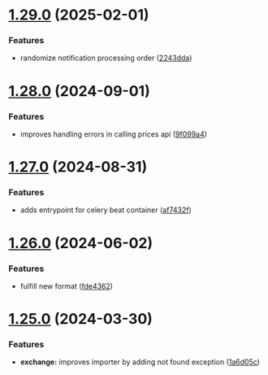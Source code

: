 # [1.29.0](https://github.com/ghorbani-mohammad/Crypto-Assets-Monitoring/compare/v1.28.0...v1.29.0) (2025-02-01)


### Features

* randomize notification processing order ([2243dda](https://github.com/ghorbani-mohammad/Crypto-Assets-Monitoring/commit/2243dda9e1502a6e231a67eb8517789471edec3b))



# [1.28.0](https://github.com/ghorbani-mohammad/Crypto-Assets-Monitoring/compare/v1.27.0...v1.28.0) (2024-09-01)


### Features

* improves handling errors in calling prices api ([9f099a4](https://github.com/ghorbani-mohammad/Crypto-Assets-Monitoring/commit/9f099a49f5532df881a818a9ca0f7c7123a65b22))



# [1.27.0](https://github.com/ghorbani-mohammad/Crypto-Assets-Monitoring/compare/v1.26.0...v1.27.0) (2024-08-31)


### Features

* adds entrypoint for celery beat container ([af7432f](https://github.com/ghorbani-mohammad/Crypto-Assets-Monitoring/commit/af7432f996518ea3634e84051286e7829cfeb41b))



# [1.26.0](https://github.com/ghorbani-mohammad/Crypto-Assets-Monitoring/compare/v1.25.0...v1.26.0) (2024-06-02)


### Features

* fulfill new format ([fde4362](https://github.com/ghorbani-mohammad/Crypto-Assets-Monitoring/commit/fde4362f0d379cd4531b1c4fff0ea8c1a33a298c))



# [1.25.0](https://github.com/ghorbani-mohammad/Crypto-Assets-Monitoring/compare/v1.24.0...v1.25.0) (2024-03-30)


### Features

* **exchange:** improves importer by adding not found exception ([1a6d05c](https://github.com/ghorbani-mohammad/Crypto-Assets-Monitoring/commit/1a6d05c2da14d5e1876ec3f46d6fd160493ca86c))




